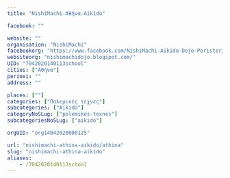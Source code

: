```yaml
---
title: "NishiMachi-Αθήνα-Aikido"

facebook: ""

website: ""
organisation: "NishiMachi"
facebookorg: "https://www.facebook.com/NishiMachi-Aikido-Dojo-Peristeri-241039147516/"
websiteorg: "nishimachidojo.blogspot.com/"
UID: "7042020140113school"
cities: ["Αθήνα"]
perioxi: ""
address: ""

places: [""]
categories: ["Πολεμικές τέχνες"]
subcategories: ["Aikido"]
categoryNoSLug: ["polemikes-texnes"]
subcategoriesNoSLug: ["aikido"]

orgUID: "org14042020000125"

url: "nishimachi-athina-aikido/athina"
slug: "nishimachi-athina-aikido"
aliases:
    - /7042020140113school
---
```






